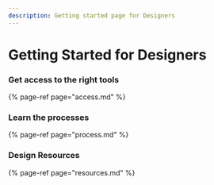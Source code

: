 ```yaml
---
description: Getting started page for Designers
---
```


# Getting Started for Designers

### Get access to the right tools

{% page-ref page="access.md" %}

### Learn the processes

{% page-ref page="process.md" %}

### Design Resources

{% page-ref page="resources.md" %}





